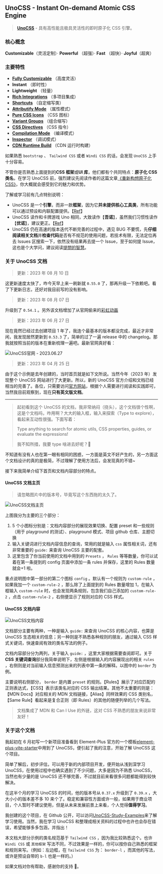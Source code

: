 ## UnoCSS - Instant On-demand Atomic CSS Engine

> [**UnoCSS**](https://github.com/unocss/unocss) - 具有高性能且极具灵活性的即时原子化 CSS 引擎。

### 核心概念

**Customizable**（灵活定制）· **Powerful** （超强）· **Fast** （超快）· **Joyful**（超爽）

### 主要特性

- [**Fully Customizable**](/#/Customizable) （高度灵活）
- **Instant** （即时性）
- **Lightweight** （轻量）
- [**Rich Integrations**](/#/RichIntegrations) （多项目集成）
- [**Shortcuts**](/#/Shortcuts) （自定缩写类）
- [**Attributify Mode**](/#/Attributify) （属性模式）
- [**Pure CSS Icons**](/#/CSSIcon) （CSS 图标）
- [**Variant Groups**](/#/VariantGroups) （组合缩写）
- [**CSS Directives**](/#/CSSDirectives) （CSS 指令）
- [**Compilation Mode**](/#/Compilation) （编译模式）
- [**Inspector**](/#/Inspector) （调试模式）
- [**CDN Runtime Build**](/#/CDNRuntimeBuild) （CDN 运行时构建）

如果熟悉 `bootstrap` 、 `Tailwind CSS` 或者 `Windi CSS` 的话，会发现 `UnoCSS` 上手十分容易。

不管你是否熟悉上面提到的**CSS 框架**或**UI 库**，他们都有个共同特点：**原子化 CSS 类名**，在学习 UnoCSS 前，强烈建议先阅读作者的这篇文章[《重新构想原子化 CSS》](https://antfu.me/posts/reimagine-atomic-css-zh)，你大概就会感受到它的魅力和优势。

了解或学习前有几点特别说明：

- UnoCSS 是一个**引擎**，而非一款**框架**，因为它**并未提供核心工具类**，所有功能可以通过预设和内联配置提供。【[Ref](https://antfu.me/posts/reimagine-atomic-css-zh#%E5%90%91%E4%BD%A0%E4%BB%8B%E7%BB%8D-unocss)】
- UnoCSS 读作和卡牌游戏 Uno 相同，大致读作【**吾诺**】，虽然我们习惯性读作【**优诺**】，建议更正。【[Ref](https://discord.com/channels/937808017016119440/937811334907723806/981899159546236978)】
- UnoCSS 仍在高速的版本迭代不断完善的过程中，遇见 BUG 不要慌，先**仔细阅读相关文档**并**检查代码**是否有不规范的使用问题，若技术有限，无法定位再去 Issues 区搜索一下，依然没有结果再去提一个 Issue，至于如何提 Issue，这也是个大学问，建议阅读[提問的智慧](https://github.com/ryanhanwu/How-To-Ask-Questions-The-Smart-Way)。

### 关于 UnoCSS 文档

> 更新：2023 年 08 月 10 日

这更新速度太快了，咋今天早上来一刷新就 `0.55.0` 了，那再升级一下依赖吧。看了下更新日志，还好对我目前写的没有影响。

> 更新：2023 年 08 月 07 日

升级到了 `0.54.1` 。另外该文档增加了从官网偷来的[彩虹动画](https://unocss.dev/play/?html=DwCwjABATghglgOwEYHsDuBaALgUwB5YB8IOANqShGilKQCbAD04hAUMHXAG7TzLoYAxigS5RbCBA7dCCGgFsYpCLgJNOXCVJgQQUHADMAvACIAxCcIBhFCmUBBBIJA0AdExht1M1kA&config=JYWwDg9gTgLgBAbzgEwKYDNgDtUGEJaYDmANHGFKgM6owCCMMUwARgK4zDoCeZF1tAJIBjAlT6UaMAKpYIcAL5x0UCCDgByNnOFUqGgFChIsRHBgQAolWEBDMKmQBlVABtUwi1EXLV6gETaELpU-gDcBqgAHibwaOi2bK5xGNh4BMQAFAgGcHBQSdQAXHAA2rl5ZRWVcAD0AHpQttgsEADuALSZADptANQAlAAktWTVlZmlZFi2IKgAumRITW0u7p7QZMJsUJRYMGseXmQAbrbMtvsAEpfI7lDi5gAWqHOKA3AAvAB8iOM1oiwVAg7gAdK4IERMjM5mQVocNlAtjs9gc3EdNnAzhdrrd7lQBhEagCxPAaOsvF9zFYbPZHAivJl4ejER9-pUuHBobNUF9Pp9NDBojANB8csTiZQYDssHAAAYGIYIckYqBKcVwUQQqAlbGZDodKAsDosJpYZCEgwKAwKiV5JRuGh-O2VKUy%2BWK5UsrxKWzOzUg6C6876w3G023S3WvK2u3R4kKEjjRYVFN5fhSKglco1DO0WQQTIDJO5yS0BhMVgcLjcIslyp5mAiMTZdm09wlACMoIATPWAcgsCUNE9GGAs7VatQQKCqE9ahp%2B%2B96ymFAMDEA&css=AIawpgngZgTghgWzAZwATwJYDsBGB7Ad1QG8AoVVABgFITUBaemHeneLAEwC5UBiSynACcADjABuBkxZs4negBsMAcwAWAFx68ALHA4BGHNsmNmrdh0UqNYGFoDsIqHoDGJ6ebmWOcGCC0CIgBMAGxC7may8j5%2BtgGUAKwc2vYRMhb0WGAAHpp8AkJQUKmoAL6k%2BgB0QQm0xFKRFvHCQiFpnvJKank6OAZ97VGWXTZ2fPaFOGAJgxkx-vmUIgDM9vqzXvTzcYsJYNpQG-JZufFCHM6S5UGVtXSm6V7NQoVHw9Y92i4GLm0Nj50PjtePY4FAphJ-h1vL4Fvwlqs4G8trDgQI9gk-g9oZkcj0CjgoG4yqRlpV7Hd6tihs84CVqRkRp8OD9DlChlZusD7ITCSJkfN4itggLUWN4RjIQzNid8ZRRFAOFdyKhKeymothDhKMimVptGADBx6R4OUzuRcwWzpdFYULliIkerNttxeiwCEZs7jniziFFcqQtU1TbuJqhDh%2Bd73t19Yr9GAddHOaMHGBnEVRX57UJ1snXfE9iElcnZWdlgGSfZbnVo88XEnQymeglKBxKGAo03zeL7EUrVm4YFli9B2jEmB7MZS76%2BEEwEJKETlSJySHTRr4XARC4TY1Nnq%2BAl9O2oI2NwegeKRPooIVrRfbdnFsE4Of90-wG6JzzkWW%2BNoHAiJayqoPoND3I%2BYZbjuD4fjGGhaAkQQuEUe4Agh6jAsEUBOHBGEos%2B8KvuhOIFrsnZ5k2-68CEDpglG5T6FUNS1qGzT2BwXrdh8SHLKhmbJj2WgiAceGDkK%2BhwFKUGEV%2BhZAaRHI0RSIh9l6TE3Ou8HNMWxI8bGR4JC46b4Tiwl8CICTFIJTaCi%2BhjTnZYoKcBf6zrwVkrFAeZMWSFJsVBulgEEuq8UeITfLZskWZ5fb%2BmZHL2cRlA4OE%2BYubsLhCMs7mnHwQhBCIHYluUYHaRhzQGkpjLhbwCT2C4AlhVy15OAciVzHaix9oSY7fgkaVdrJNGFI1C7KvoQasZBOmassYD6TFdUJDuA5CVeImFBWnUut18L2ItuUZbEA1pUt8G4vlvBwHSYjHUx1YVdCzRBD5LWIUeO73h9WHXmCt67Z%2B8ScS4w2XeREpCG%2BeU9DgDWAaVFSrgFs2VZqS5Octhn1UIu7RZdsUiISS5AzCRECDyLg4P1haOsd1EeVMazGqBQQQVSQWLPeNWXjjCRwC41lk822EmaZEk9YLMkQ5lEqgliI0ebuxYGMqQQsc9NLcyBG384LO2-dhHCLQTBHJZTwHvubcvogL4METRqFhNl6taYFc3whGy56599U4C4gNG9eJs-SdQ6UPYxaheH44JMst2w1oXEhJFMfXP5WubgUTglgZfuDYSZvmZtllgJOxdJftlOAQzsmQ%2BiUk0zO10cL8yw4E6ZUzZznsFP6efYwXOAB5XtWtSJ5cdZLB0nljsunfEBxwM3jPXWAU2pQ9pChMGHvo17FaD4TK0j2H%2Bd-ZPG9j3tFOUAPdcL-JiyASvSd8B6exvySQRPfvL1zgXEuC6BFDy0QjAlYOWgXgmxvsDRYkUOAx2covF%2BncnRrx6AuYycB047xRlnJ4AEgK6wvmmHAhtfaXz4CvDgRcZ4CDCGrWO35tCOnSpgrQhoBbQ1AssDmdY%2BB0UdLhX6IlwSkygXwEexo4HkzhPw1OqFaYvwFrzH068oAJBeHg5Ymt-7axBKtdSYiCrOAuCLWKLg9DT3DvqVo-EQFkVtkIbQUl56Ow8j5bRIh0rlGWO7NGADPKrQrFRIePRpLCDkaLcUJCg52KPPDIkDtnGoN4POBacBwmXRolAGoohfKkkzgYzchViqGlMbwAOcBIFUOBB6KKItkohDgMZFwHi0nPx0PoBO5x368HyWovx5BliEM4NA4oJkOERK0GDXBMTYr5OyjE5K9hVINhUfVSgYzRADKGbuIpyxprjOgrdRwYBH6gLqhwEcEt6niigItOpKC4QrASNoEeWzjJ6Jyvs-QRYRmrBrEEwx8MpwsiqaHehDytBFBcG9Zp%2B1gKtnhls1OKExADPTCEe%2BRyCGlKIdUycJ51GYS4b4vsljS6DPBEUJFRFWifLBOi-JIQRCpOUh5Q0dEBagW0AI9ifAVYshydcnGPlXGXFhXwIoo8GVwiEPsUEMyn7cnsOzEULcsE4E9MhZUbi96gs3M7PGqrxV%2BzvLmfJUjaVpVWftWp2gE7IPrnLQ6%2BghCNWxSIMInyDWBN7gfFOacqlFGAmAVeETgRypeW6oiBs7xRrVdeNxkduJK3XtoSK2hpzlGdWuQlEy%2BBtzop3MNuEphXJLhPWV4JKGvK0DgIIHdXFbN8ZQbNIsaKJn9MsJGqBtCnK4ZvChFaOV0NtXKhJjbpH2FWDudt7Z76coyDROh87jkGpOUW6Cn8wDfzIXW31SCp0ZnBDPEeyw2EZpTdA8C99rY4nXesuiSZ81-2NUS7B1jXUnwlbhL4GDo2PPMTaxJxK9GcS2a49E5rn0eQMKCIIXdSBsMLV%2B4tvBuHCGA-%2By1uF%2BJipramOt0t4NVyIoHN6FIYP2HRH%2Bzx10mqcSCHm8grZd1cK0To8dQRIxnpXomGeLgAkcGLDB4qnbk1MZ6L8G8CZlTHiNUG4J3jRAUfHgR181La20toWSuSczkLidvTbdJ0MBDOoGXyNxjFSDIRBapwxQzCl8bpIJgOMtzNwiFvOPYMG3w7KcVy66Q01jb3jhh5zm4hl0k03zbTdzBNNTM10uZIQ3qYkCwIMZNmipvjZGVBIw7ZU1EOeO7QrRBN0JC11Kj8d9AGhg4uSg84BkrytsScomIVOCMGQCj0CXAQAd9W5GV%2BnI2dMo7551ubDOQ1EAIX%2BHWRwCGbj1z9MXv1QFxSEYjZo6rho5Wlw7em5WCBk%2Bl4VyxVgVjo8tp9oWehmvZkjVa0X%2Bs8rGXhi1PRw10mPn9mN4IUPVpm3M3pFDV2326bB-bw3LCjSq8ed95BcVcY-rqkrjGSP-dwsaRW%2BHqF2u0VdiH0jLmXIO-VuHGtmI05lB5YmXqAWBn0ZhvdvrXHk60-jpwIRvN45BzgCY03adNqMEEIIiO5LYUlUsAZKwXiGEDIGr72aOni8S-jnKIRDNLPBNuOrsOm1Tky7jmbYtbwCAGSq5tRS6KfaFdh%2B%2BUB%2B0VtaPts9fRfWXtzdk37XTsLBFbE9tdHk1jnBWySVAnpMe8A3bdonf24VWr5RN%2BF%2Bg%2BwzzBAaZi7btAodt9qrQ%2BulXtZJKnPrLvjRR34Z7oW2uRukdpR00Euf4bsxT8H68bWzzh6Z9dJIb48tV62-1pDuCg9nctQeztunW-wvWc3%2BRWg2mYhL687kFD%2BGD40S2KSvTuukHZc7rmvAWNINX82OF9NdBnusfR3PiRWtbPWasLfmbPi6DY%2Bx1A9GCe8mzEQus%2B-2KGIQ2aj%2BjSM8EYSQX%2Bd64wUOCBsmWg16cAuaG2pAawNeF%2Btm%2BgMOLeOqt0ReZ6Bg7KsBm%2BKBveZeomiY%2B%2BSOHkhgG%2B28GqTm-W4WvSVS%2Bweg92meio2aPeFOnkHoe%2B6KU4D6AyAgtSg0yo865%2BnszajoS4UKdCOyQOwuoGhON%2ByUHKqc1BVu4o%2B2uaBhEe100hqc28ABpWN0kY7YJuRBycg0t2DhmEIOPgdEM8N4YQphsOwIg0KQvhB%2BHEkUchO6nO6%2Ba2qUVS3wuq-EU6wE4m4OEu4wtS2oDBcu4oJWVWQRjB5hggak7G6y7BLur2bYMRg0KwGhYBMaHY98Oh%2B086guuRmR%2Bo%2Bw6RUhBR0GVYBKERBUKO4EVSfQV6oBfODSh0xyQhKRtEu4AgGRkMKQgELRNE0hogGk5AxUCeLOawp2fOTanyyQjORBwIJsHoFBEGkBGqLRCxC%2ByxHkqxWKJIN4uBnsyuuYvOOu6%2BAcnauxOuJxBovqrhRmR4u4Aq8xcsDoqOGRKxggLwfw5QwQJRF%2B9uGsVSuCCKVWtq1MB6z%2BEG8cUc1xcsWW7M0J9xsJrwTxJSfRIInqSCBudUogWuoxfx4ogci0tGEGug6yhJ6SNQ8cdx%2BRuGJQZUVkCe5eIUzJjhZcvwHytqou5cHenJkcb%2BLCWgBBJWApcoWoaOvqLxB8I%2BOyvxUpnkXwFIM%2BYx4ogsZ4xUM8YyoIggWylAAKuKpJgpEY9makSJnsx42S8RVCDgZq3uE22S%2BSakM8v8PIU0jpiQ9GrpWpeMOpvR22WGAef%2BVSektShBbh4orQUAbCkpa%2BfAzEjUt40ZDUmpzQO4wp5Ai4Ce6BmB6ZlALGGRRMhQ2iRphZB0SCWZrRuwxURxeRWpsEyouYepwSzBJWyRnxR4%2Bg3w6ytqjUu2-SEGlMly4J6ScG5RpemonE6xhUXpB8Fhsh-pAEO4nYLZNKFIxQtSDCkc7uPZDcr%2B2enRtSbcI5VJyZ0EFhnhJ5OgsEHKC51kjoBZwJKUAqZZuCcZwUeCqAQgNh0hUcQJYCVWqEuYC5-oEYC21cSwnasuj5g0RUL51UI54Rn5lZU4VSVW7Yo4E2Ucd4myK5SwAKA5vZEoomUF80i0I5E%2BLu0hak1RexAE5wggluFpDgfYgseF2FN42iZZomhmMJCyRSogChh5sJVklFegTcC5Eltyt5wQQZ2%2BA0ty3aZJhW7GD6CeDxIFyFWlRgC5Tgrg%2BloQUlG5iQyQClZJPMyo5QpAXAMAeAeA6gJAKovF6lNldUug-QN%2BsUjg5iQJFsSwLlZZHlnR3lKocgGACAcA6gGAeAWAPAmAuAhAYElAaASgWQvgqA2AUA2AGAWE4gpAvlwASAHAGAcAqAAAFAAA4wDpi2DIBMCGgACuJklgCAQVeVBV6AI1JkAAlCFRQP5YFcFWQBQBQJldlblflTwFgPlWAKgAAIRZXdV4AwDqByDqCNUUDlDlBAA&options=N4XyA)

> 更新：2023 年 06 月 27 日

现在竟然已经过去创建项目 1 年了，我连个最基本的版本都没完成，最近才非常闲，我发现居然更新到 `0.53.3` 了，简单的过了一遍 release 中的 changelog。那我就按照当前的版本在重新梳理一遍吧。最新官网真好看：

![UnoCSS官网 - 2023.06.27](/images/UnoCSS_Index_20230627.jpg)

> 更新：2023 年 04 月 25 日

由于这个示例是去年创建的，当时首页就是如下文所说。当然今年（2023 年）发现整个 UnoCSS 网站进行了大更新。所以，新的 UnoCSS 官方介绍和文档已经相当的完善了。各位，只需要访问[官方网站](https://unocss.dev/)，根据个人需要进行阅读和实践即可，当然我目前观察到，现在**只有英文版文档**。

---

> 起初看到这个 UnoCSS 的文档，我非常纳闷（挠头），这个文档很个性啊，这是个文档吗，咋用啊？大大的输入框，输入来探索（Type to explore），看起来互动性很强。下面写着：
>
> Type anything to search for atomic utils, CSS properties, guides, or evaluate the expressions!
>
> 我不知所措，我要 type 啥进去好呢？🤨

不知道有没有人也在第一眼有相同的困惑，一方面是英文不好产生的，另一方面这个文档设计的真的是极简，不过理解了使用方法后，会发现真的不错~

接下来我简单介绍下首页和文档内容部分的特点。

#### UnoCSS 文档主页

> 请忽略图片中的版本号，毕竟写这个东西拖的太久了。

![UnoCSS文档主页](/images/UnoCSS_Index.png)

上图我分为主要的三个部分：

1. 5 个小图标分别是：文档内容部分的展现效果切换、配置 preset 和一些规则（用于 playground 的测试）、playground 模式、项目 github 仓库、主题切换
2. 输入关键词进行文档内容信息的查询，常用的就是输入 `css` 属性相关词，还有非常重要的 `guide:` 来查询 UnoCSS 主要的配套。
3. 这里包含了你当前使用的文档中用到的 `Presets` ， `Rules` 等等数量，你可以试着在第一条提到的 config 页面中添加一条 rules 并保存，这里的 Rules 数量就会+1 啦。

重点说明图中第一部分的第二个图标 `config` 。默认有一个规则为 `custom-rule` ，如果我加一个 `custom-rule-2` ，那么除了上面提到的 Rules 数量增加 1，在输入框输入 `custom-rule` 时，也会发现两条规则，包含我们自己添加的 `custom-rule-2` ，点击 `custom-rule-2` ，右侧便显示了规则对应的 CSS 样式。

#### UnoCSS 文档内容

![UnoCSS文档内容](/images/UnoCSS_Docs.png)

文档部分主要有两种，一种是输入 `guide:` 来查询 UnoCSS 的核心内容，也算是 UnoCSS 生态相关的信息；另一种则是不熟悉各种规则的朋友，通过输入 CSS 样式关键词，快速查阅有效的类名写法的例子。

文档内容部分分为两列，关于输入 `guide:` ，这里大家根据需要查阅即可。关于**CSS 关键词查询**部分我简单说明下，左侧是根据输入的内容展现出的相关 `rules` ，右侧则是对当前输入信息预测出来的列表中第一条的解释。以图中的 `border` 为例。

主要说明右侧部分， `border` 是内置 `preset` 的规则。【Rules】展示了对应匹配的正则表达式，【CSS】表示该类名对应的 CSS 输出结果。其他不太重要的则是：【MDN Docs】对应相关的 MDN 文档链接，【Alias】同样效果的 CSS 类别名，【Same Rule】看起来是复合正则（即 Rules）的其他的随便列举的几个写法。

> 文档集成了 MDN 和 Can I Use 的外链，这对 CSS 不熟悉的朋友来说非常友好！

### 关于这个文档

我起初在 6 月初写一个新项目准备看到 Element-Plus 官方的一个模板[element-plus-vite-starter](https://github.com/element-plus/element-plus-vite-starter)中用到了 UnoCSS，便引起了我的注意，开始了解 UnoCSS 这个项目。

简单了解后，初步评估，可以用于新的内部项目开发，便开始从浅到深学习 UnoCSS，在使用过程中也确实遇到了不少问题，大多是因为不熟悉 UnoCSS，当然也有少量的是 UnoCSS 还不够完善，不过就目前来看很多问题都能得到较快解决。

在这半个月的学习 UnoCSS 的时间，他的版本号从 `0.37.x` 升级到了 `0.39.x` ，大大小小的版本差不多 10 来个了。稳定和兼容性方面或许一般，如果用于商业项目，个人暂时不建议使用，但是从未来发展前景上来看，个人觉得**值得学习**。

我创建的这个项目，在 Github 公开，可以访问[UnoCSS-Study-Examples](https://github.com/whidy/UnoCSS-Study-Examples)来了解学习使用。当然，我在学习 UnoCSS 和整理成相关资料的过程中也许也会存在错误，希望能够多多包涵，并指出！

本文档大部分示例的类名规范基于 `Tailwind CSS` ，因为我比较熟悉这个。也许 `Windi CSS` 或 `其他框架` 写法不同，不过效果是一样的，你可以按你自己熟悉的框架和规则来写。（例如：左边框，在 `Tailwind CSS` 为： `border-l` ，而其他的写法，或许是预设自带的 `b-l` 也是一样的。）

如果文档对你有帮助，感谢你的支持 🥰。
